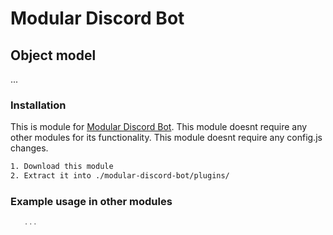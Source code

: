 # Modular Discord Bot 
## Object model

...

### Installation

This is module for [Modular Discord Bot](https://github.com/eskejpo/escape-discord-bot).
This module doesnt require any other modules for its functionality.
This module doesnt require any config.js changes.

```txt
1. Download this module
2. Extract it into ./modular-discord-bot/plugins/
```
### Example usage in other modules
```js
   ...
```
